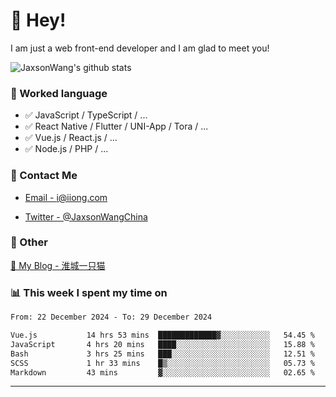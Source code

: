 # 👋 Hey!

I am just a web front-end developer and I am glad to meet you!

![JaxsonWang's github stats](https://github-readme-stats.vercel.app/api?username=JaxsonWang&&show_icons=true&&title_color=1abc9c&&icon_color=1abc9c)


### 📝 Worked language

- ✅ JavaScript / TypeScript / ...
- ✅ React Native / Flutter / UNI-App / Tora / ...
- ✅ Vue.js / React.js / ...
- ✅ Node.js / PHP / ...

### 📮 Contact Me

- [Email - i@iiong.com](mailto:i@iiong.com)

- [Twitter - @JaxsonWangChina](https://twitter.com/JaxsonWangChina)

### 🤪 Other

[📌 My Blog - 淮城一只猫](https://iiong.com)

### 📊 This week I spent my time on

<!--START_SECTION:waka-->

```txt
From: 22 December 2024 - To: 29 December 2024

Vue.js           14 hrs 53 mins  █████████████▓░░░░░░░░░░░   54.45 %
JavaScript       4 hrs 20 mins   ████░░░░░░░░░░░░░░░░░░░░░   15.88 %
Bash             3 hrs 25 mins   ███░░░░░░░░░░░░░░░░░░░░░░   12.51 %
SCSS             1 hr 33 mins    █▒░░░░░░░░░░░░░░░░░░░░░░░   05.73 %
Markdown         43 mins         ▓░░░░░░░░░░░░░░░░░░░░░░░░   02.65 %
```

<!--END_SECTION:waka-->

---
